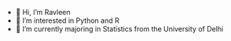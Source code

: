 - 👋 Hi, I’m Ravleen 
- 👀 I’m interested in Python and R
- 🌱 I’m currently majoring in Statistics from the University of Delhi

<!---
ravleenbajaj/ravleenbajaj is a ✨ special ✨ repository because its `README.md` (this file) appears on your GitHub profile.
You can click the Preview link to take a look at your changes.
--->
